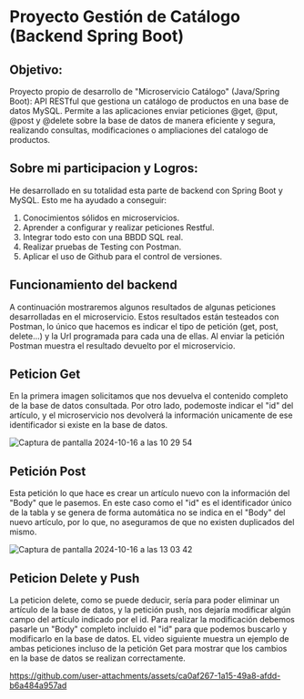 # Proyecto Gestión de Catálogo (Backend Spring Boot)
## Objetivo:
Proyecto propio de desarrollo de "Microservicio Catálogo" (Java/Spring Boot): API RESTful que gestiona un catálogo de productos en una base de datos MySQL. Permite a las aplicaciones enviar peticiones
@get, @put, @post y @delete sobre la base de datos de manera eficiente y segura, realizando consultas, modificaciones o ampliaciones del catalogo de productos.

## Sobre mi participacion y Logros:
He desarrollado en su totalidad esta parte de backend con Spring Boot y MySQL. Esto me ha ayudado a conseguir:

1. Conocimientos sólidos en microservicios.
2. Aprender a configurar y realizar peticiones Restful.
3. Integrar todo esto con una BBDD SQL real.
4. Realizar pruebas de Testing con Postman.
5. Aplicar el uso de Github para el control de versiones.

## Funcionamiento del backend
A continuación mostraremos algunos resultados de algunas peticiones desarrolladas en el microservicio. Estos resultados están testeados con Postman, lo único que hacemos es indicar el tipo de petición (get, post, delete...) y la Url programada para cada una de ellas. Al enviar la petición Postman muestra el resultado devuelto por el microservicio.

## Peticion Get
En la primera imagen solicitamos que nos devuelva el contenido completo de la base de datos consultada. Por otro lado, podemoste indicar el "id" del artículo, y el microservicio nos devolverá la información unicamente de ese identificador si existe en la base de datos.

![Captura de pantalla 2024-10-16 a las 10 29 54](https://github.com/user-attachments/assets/b641ad1c-378a-4bb3-b1db-49b74938b15a)

## Petición Post
Esta petición lo que hace es crear un artículo nuevo con la información del "Body" que le pasemos. En este caso como el "id" es el identificador único de la tabla y se genera de forma automática no se indica en el "Body" del nuevo artículo, por lo que, no aseguramos de que no existen duplicados del mismo.

![Captura de pantalla 2024-10-16 a las 13 03 42](https://github.com/user-attachments/assets/d96f2d50-882b-48bb-95f6-261f5dd60a91)

## Peticion Delete y Push
La peticion delete, como se puede deducir, sería para poder eliminar un artículo de la base de datos, y la petición push, nos dejaría modificar algún campo del artículo indicado por el id. Para realizar la modificación debemos pasarle un "Body" completo incluido el "id" para que podemos buscarlo y modificarlo en la base de datos. EL video siguiente muestra un ejemplo de ambas peticiones incluso de la petición Get para mostrar que los cambios en la base de datos se realizan correctamente.

https://github.com/user-attachments/assets/ca0af267-1a15-49a8-afdd-b6a484a957ad
